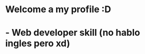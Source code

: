 <h1>Welcome a my profile :D<h1>
- Web developer skill (no hablo ingles pero xd)
<!---
theYassonDC/theYassonDC is a ✨ special ✨ repository because its `README.md` (this file) appears on your GitHub profile.
You can click the Preview link to take a look at your changes.
--->
